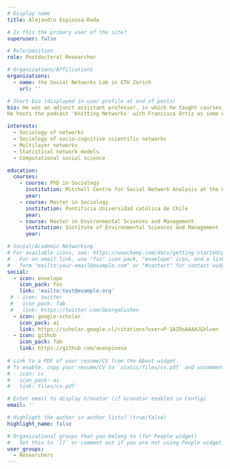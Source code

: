 ```yaml
---
# Display name
title: Alejandro Espinosa-Rada

# Is this the primary user of the site?
superuser: false

# Role/position
role: Postdoctoral Researcher

# Organizations/Affiliations
organizations:
  - name: the Social Networks Lab in ETH Zürich
    url: ''

# Short bio (displayed in user profile at end of posts)
bio: He was an adjunct assistant professor, in which he taught courses related to social network analysis and computational social sciences at the Departments of Sociology (P. Catholic University of Chile and Alberto Hurtado University), Department of Computer Science (P. Catholic University of Chile), and Department of History (University of Santiago). 
He hosts the podcast 'Knitting Networks' with Francisca Ortiz as some of his scientific activities. A podcast sponsored by the International Network for Social Network Analysis (INSNA). 

interests:
  - Sociology of networks
  - Sociology of socio-cognitive scientific networks
  - Multilayer networks
  - Statistical network models
  - Computational social science

education:
  courses:
    - course: PhD in Sociology
      institution: Mitchell Centre for Social Network Analysis at the University of Manchester
      year: 
    - course: Master in Sociology
      institution: Pontificia Universidad católica de Chile
      year: 
    - course: Master in Environmental Sciences and Management
      institution: Institute of Environmental Sciences and Management (ULB)
      year: 

# Social/Academic Networking
# For available icons, see: https://wowchemy.com/docs/getting-started/page-builder/#icons
#   For an email link, use "fas" icon pack, "envelope" icon, and a link in the
#   form "mailto:your-email@example.com" or "#contact" for contact widget.
social:
  - icon: envelope
    icon_pack: fas
    link: 'mailto:test@example.org'
 # - icon: twitter
 #   icon_pack: fab
 #   link: https://twitter.com/GeorgeCushen
  - icon: google-scholar
    icon_pack: ai
    link: https://scholar.google.cl/citations?user=P-1AZOoAAAAJ&hl=en
  - icon: github
    icon_pack: fab
    link: https://github.com/anespinosa
    
# Link to a PDF of your resume/CV from the About widget.
# To enable, copy your resume/CV to `static/files/cv.pdf` and uncomment the lines below.
# - icon: cv
#   icon_pack: ai
#   link: files/cv.pdf

# Enter email to display Gravatar (if Gravatar enabled in Config)
email: ''

# Highlight the author in author lists? (true/false)
highlight_name: false

# Organizational groups that you belong to (for People widget)
#   Set this to `[]` or comment out if you are not using People widget.
user_groups:
  - Researchers
---
```


